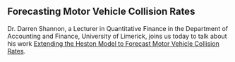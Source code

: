 ## Forecasting Motor Vehicle Collision Rates

Dr. Darren Shannon, a Lecturer in Quantitative Finance in the Department of Accounting and Finance, University of Limerick, joins us today to talk about his work [Extending the Heston Model to Forecast Motor Vehicle Collision Rates](https://arxiv.org/abs/2104.11461).
